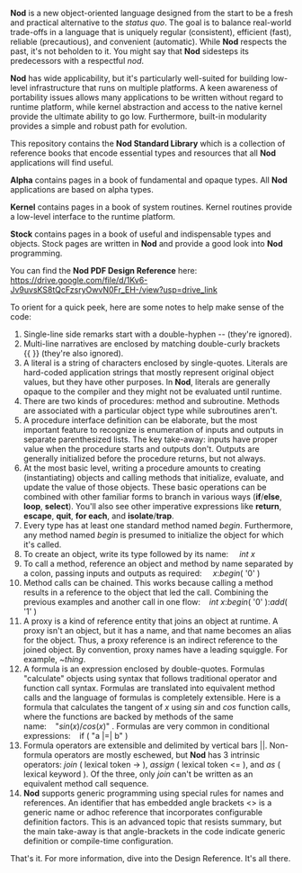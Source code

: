 __Nod__ is a new object-oriented language designed from the start to be a fresh and practical alternative to the _status quo_. The goal is to balance real-world trade-offs in a language that is uniquely regular (consistent), efficient (fast), reliable (precautious), and convenient (automatic).  While __Nod__ respects the past, it's not beholden to it. You might say that __Nod__ sidesteps its predecessors with a respectful _nod_.

__Nod__ has wide applicability, but it's particularly well-suited for building low-level infrastructure that runs on multiple platforms.  A keen awareness of portability issues allows many applications to be written without regard to runtime platform, while kernel abstraction and access to the native kernel provide the ultimate ability to go low. Furthermore, built-in modularity provides a simple and robust path for evolution.  

This repository contains the __Nod Standard Library__ which is a collection of reference books that encode essential types and resources that all __Nod__ applications will find useful.  

__Alpha__ contains pages in a book of fundamental and opaque types. All __Nod__ applications are based on alpha types.

__Kernel__ contains pages in a book of system routines.  Kernel routines provide a low-level interface to the runtime platform.

__Stock__ contains pages in a book of useful and indispensable types and objects. Stock pages are written in __Nod__ and provide a good look into __Nod__ programming.

You can find the __Nod PDF Design Reference__ here:  https://drive.google.com/file/d/1Kv6-Jv9uvsKS8tQcFzsryOwvN0Fr_EH-/view?usp=drive_link

To orient for a quick peek, here are some notes to help make sense of the code:

1.  Single-line side remarks start with a double-hyphen -- (they're ignored).
2.  Multi-line narratives are enclosed by matching double-curly brackets {{&nbsp;}} (they're also ignored).
3.  A literal is a string of characters enclosed by single-quotes.  Literals are hard-coded application strings that mostly represent original object values, but they have other purposes.  In __Nod__, literals are generally opaque to the compiler and they might not be evaluated until runtime.
4.  There are two kinds of procedures: method and subroutine.  Methods are associated with a particular object type while subroutines aren't.
5.  A procedure interface definition can be elaborate, but the most important feature to recognize is enumeration of inputs and outputs in separate parenthesized lists. The key take-away: inputs have proper value when the procedure starts and outputs don't. Outputs are generally initialized before the procedure returns, but not always.
6.  At the most basic level, writing a procedure amounts to creating (instantiating) objects and calling methods that initialize, evaluate, and update the value of those objects.  These basic operations can be combined with other familiar forms to branch in various ways (__if__/__else__, __loop__, __select__).  You'll also see other imperative expressions like __return__, __escape__, __quit__, __for each__, and __isolate__/__trap__.
7.  Every type has at least one standard method named _begin_.  Furthermore, any method named _begin_ is presumed to initialize the object for which it's called.
8.  To create an object, write its type followed by its name:&nbsp;&nbsp;&nbsp;&nbsp;  _int_ _x_
9.  To call a method, reference an object and method by name separated by a colon, passing inputs and outputs as required:&nbsp;&nbsp;&nbsp;&nbsp; _x_:_begin_( '0' )
10.  Method calls can be chained. This works because calling a method results in a reference to the object that led the call. Combining the previous examples and another call in one flow:&nbsp;&nbsp;&nbsp;&nbsp;_int_ _x_:_begin_( '0' ):_add_( '1' )
11.  A proxy is a kind of reference entity that joins an object at runtime.  A proxy isn't an object, but it has a name, and that name becomes an alias for the object. Thus, a proxy reference is an indirect reference to the joined object. By convention, proxy names have a leading squiggle.  For example, _~thing_. 
12.  A formula is an expression enclosed by double-quotes.  Formulas "calculate" objects using syntax that follows traditional operator and function call syntax.  Formulas are translated into equivalent method calls and the language of formulas is completely extensible. Here is a formula that calculates the tangent of _x_ using _sin_ and _cos_ function calls, where the functions are backed by methods of the same name:&nbsp;&nbsp;&nbsp;&nbsp;"_sin_(_x_)/_cos_(_x_)" .  Formulas are very common in conditional expressions:&nbsp;&nbsp;&nbsp;&nbsp;if ( "a |=| b" )   
13. Formula operators are extensible and delimited by vertical bars ||.  Non-formula operators are mostly eschewed, but __Nod__ has 3 intrinsic operators:  _join_ ( lexical token -> ), _assign_ ( lexical token <= ), and _as_ ( lexical keyword ). Of the three, only _join_ can't be written as an equivalent method call sequence.
14. __Nod__ supports generic programming using special rules for names and references.  An identifier that has embedded angle brackets <> is a generic name or adhoc reference that incorporates configurable definition factors.  This is an advanced topic that resists summary, but the main take-away is that angle-brackets in the code indicate generic definition or compile-time configuration. 

That's it.  For more information, dive into the Design Reference. It's all there.  

